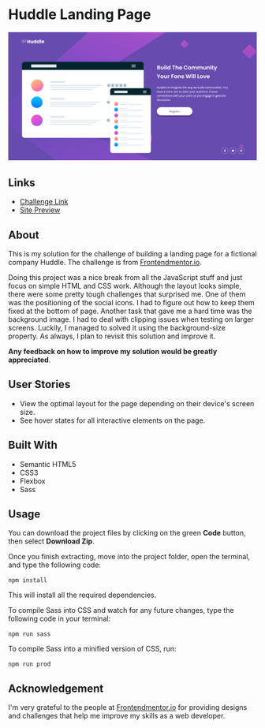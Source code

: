 # Huddle Landing Page
![](./images/solution-screenshot.png)

## Links
- [Challenge Link](https://www.frontendmentor.io/challenges/huddle-landing-page-with-a-single-introductory-section-B_2Wvxgi0)
- [Site Preview](https://robinjmm-huddle-landing.netlify.app/)

## About
This is my solution for the challenge of building a landing page for a fictional company Huddle. The challenge is from [Frontendmentor.io](https://www.frontendmentor.io).

Doing this project was a nice break from all the JavaScript stuff and just focus on simple HTML and CSS work. Although the layout looks simple, there were some pretty tough challenges that surprised me. One of them was the positioning of the social icons. I had to figure out how to keep them fixed at the bottom of page. Another task that gave me a hard time was the background image. I had to deal with clipping issues when testing on larger screens. Luckily, I managed to solved it using the background-size property. As always, I plan to revisit this solution and improve it.

**Any feedback on how to improve my solution would be greatly appreciated**.

## User Stories
- View the optimal layout for the page depending on their device's screen size.
- See hover states for all interactive elements on the page.

## Built With
- Semantic HTML5
- CSS3
- Flexbox
- Sass

## Usage
You can download the project files by clicking on the green **Code** button, then select **Download Zip**.

Once you finish extracting, move into the project folder, open the terminal, and type the following code:

```
npm install
```

This will install all the required dependencies.

To compile Sass into CSS and watch for any future changes, type the following code in your terminal:


```
npm run sass
```

To compile Sass into a minified version of CSS, run:

```
npm run prod
```

## Acknowledgement
I'm very grateful to the people at [Frontendmentor.io](https://frontendmentor.io) for providing designs and challenges that help me improve my skills as a web developer.